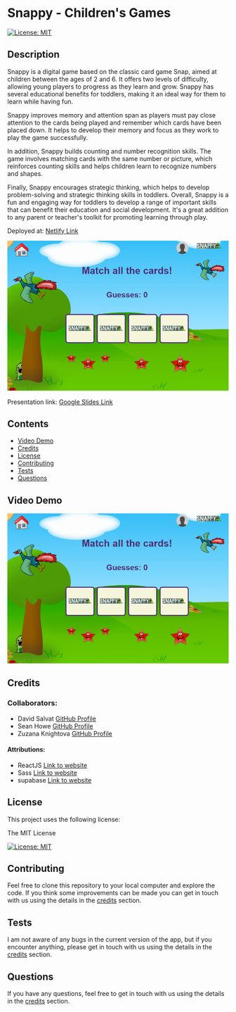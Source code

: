 # Snappy - Children's Games

[![License: MIT](https://img.shields.io/badge/License-MIT-yellow.svg)](https://opensource.org/licenses/MIT)

## Description

Snappy is a digital game based on the classic card game Snap, aimed at children between the ages of 2 and 6. It offers two levels of difficulty, allowing young players to progress as they learn and grow. Snappy has several educational benefits for toddlers, making it an ideal way for them to learn while having fun.

Snappy improves memory and attention span as players must pay close attention to the cards being played and remember which cards have been placed down. It helps to develop their memory and focus as they work to play the game successfully.

In addition, Snappy builds counting and number recognition skills. The game involves matching cards with the same number or picture, which reinforces counting skills and helps children learn to recognize numbers and shapes.

Finally, Snappy encourages strategic thinking, which helps to develop problem-solving and strategic thinking skills in toddlers. Overall, Snappy is a fun and engaging way for toddlers to develop a range of important skills that can benefit their education and social development. It's a great addition to any parent or teacher's toolkit for promoting learning through play.

Deployed at: [Netlify Link](https://phenomenal-alfajores-f3e735.netlify.app/)

![screenshot of the deployed web app](./public/images/snappy-screenshot.png)

Presentation link: [Google Slides Link](https://docs.google.com/presentation/d/1rf7bv4am1FfZIyf8kbuAvhLIhxF8ta1auOHP4mEXF3E/edit#slide=id.g22877d5623d_0_8)

## Contents

- [Video Demo](#video-demo)
- [Credits](#credits)
- [License](#license)
- [Contributing](#contributing)
- [Tests](#tests)
- [Questions](#questions)

## Video Demo

[![Snappy - Demo](./public/images/snappy-screenshot.png)](https://drive.google.com/file/d/1ZizoLhaa-7ZqdAeDEUEOJRf93kF1nqYw/view "Snappy - Demo")

## Credits

### Collaborators:

- David Salvat [GitHub Profile](https://github.com/dalvat/)
- Sean Howe [GitHub Profile](https://github.com/SeanMH8911/)
- Zuzana Knightova [GitHub Profile](https://github.com/ZuzanaElt)

#### Attributions:

- ReactJS [Link to website](https://react.dev/)
- Sass [Link to website](https://sass-lang.com/)
- supabase [Link to website](https://supabase.com/)

## License

This project uses the following license:

The MIT License

[![License: MIT](https://img.shields.io/badge/License-MIT-yellow.svg)](https://opensource.org/licenses/MIT)

## Contributing

Feel free to clone this repository to your local computer and explore the code. If you think some improvements can be made you can get in touch with us using the details in the [credits](#credits) section.

## Tests

I am not aware of any bugs in the current version of the app, but if you encounter anything, please get in touch with us using the details in the [credits](#credits) section.

## Questions

If you have any questions, feel free to get in touch with us using the details in the [credits](#credits) section.